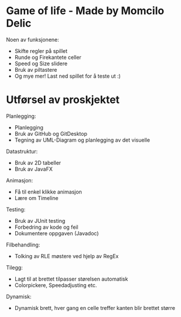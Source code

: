 # Game of life - Made by Momcilo Delic

Noen av funksjonene:
  - Skifte regler på spillet
  - Runde og Firekantete celler
  - Speed og Size slidere
  - Bruk av piltastere
  - Og mye mer! Last ned spillet for å teste ut :)


# Utførsel av proskjektet

Planlegging:
  - Planlegging
  - Bruk av GitHub og GitDesktop
  - Tegning av UML-Diagram og planlegging av det visuelle
 
Datastruktur:
  - Bruk av 2D tabeller
  - Bruk av JavaFX

Animasjon:
  - Få til enkel klikke animasjon
  - Lære om Timeline

Testing:
  - Bruk av JUnit testing
  - Forbedring av kode og feil
  - Dokumentere oppgaven (Javadoc)
  
Filbehandling:
  - Tolking av RLE møstere ved hjelp av RegEx

Tilegg:
  - Lagt til at brettet tilpasser størelsen automatisk
  - Colorpickere, Speedadjusting etc.

Dynamisk:
  - Dynamisk brett, hver gang en celle treffer kanten blir brettet større
  

